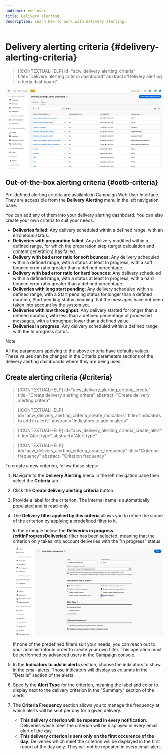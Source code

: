 ```yaml
---
audience: end-user
title: Delivery alerting
description: Learn how to work with delivery alerting.
---
```

# Delivery alerting criteria {#delivery-alerting-criteria}

>[!CONTEXTUALHELP]<!--OK-->
>id="acw_delivery_alerting_criteria"
>title="Delivery alerting criteria dashboard"
>abstract="Delivery alerting criteria dashboard"


![](assets/alerting-criteria-list.png)



## Out-of-the-box alerting criteria {#ootb-criteria}

Pre-defined alerting criteria are available in Campaign Web User Interface. They are accessible from the **Delivery Alerting** menu in the left navigation pane.

You can add any of them into your delivery alerting dashboard. You can also create your own criteria to suit your needs.

* **Deliveries failed**: Any delivery scheduled within a defined range, with an erroneous status.
* **Deliveries with preparation failed**: Any delivery modified within a defined range, for which the preparation step (target calculation and content generation) has failed. 
* **Delivery with bad error ratio for soft bounces**: Any delivery scheduled within a defined range, with a status at least In progress, with a soft bounce error ratio greater than a defined percentage.
* **Delivery with bad error ratio for hard bounces**: Any delivery scheduled within a defined range, with a status at least In progress, with a hard bounce error ratio greater than a defined percentage.
* **Deliveries with long start pending**: Any delivery scheduled within a defined range, with a Start pending status for longer than a defined duration, Start pending status meaning that the messages have not been taken into account by the system yet.
* **Deliveries with low throughput**: Any delivery started for longer than a defined duration, with less than a defined percentage of processed messages, with a throughput lower than a defined value.
* **Deliveries in progress**: Any delivery scheduled within a defined range, with the In progress status.

>[!NOTE]
>
>All the parameters applying to the above criteria have defaults values. These values can be changed in the Criteria parameters sections of the delivery alerting dashboards where they are being used.

## Create alerting criteria {#criteria}

>[!CONTEXTUALHELP]<!--OK-->
>id="acw_delivery_alerting_criteria_create"
>title="Create delivery alerting critera"
>abstract="Create delivery alerting critera"

>[!CONTEXTUALHELP]<!--OK-->
>id="acw_delivery_alerting_criteria_create_indicators"
>title="Indicators to add in alerts"
>abstract="Indicators to add in alerts"

>[!CONTEXTUALHELP]<!--OK-->
>id="acw_delivery_alerting_criteria_create_alert"
>title="Alert type"
>abstract="Alert type"

>[!CONTEXTUALHELP]<!--OK-->
>id="acw_delivery_alerting_criteria_create_frequency"
>title="Criterion frequency"
>abstract="Criterion frequency"

To create a new criterion, follow these steps:

1. Navigate to the **Delivery Àlerting** menu in the left navigation pane then select the **Criteria** tab.
1. Click the **Create delivery alerting criteria** button.
1. Provide a label for the criterion. The internal name is automatically populated and is read-only.
1. The **Delivery filter applied by this criteria** allows you to refine the scope of the criterion by applying a predefined filter to it.

    In the example below, the **Deliveries in progress (critInProgressDeliveries)** filter has been selected, meaning that the criterion only takes into account deliveries with the "In progress" status.

    ![](assets/alerting-criteria-properties.png)

    If none of the predefined filters suit your needs, you can reach out to your administrator in order to create your own filter. This operation must be performed by advanced users in the Campaign console.

1. In the **Indicators to add in alerts** section, choose the indicators to show in the email alerts. Those indicators will display as columns in the "Details" section of the alerts.

1.  Specify the **Alert Type** for the criterion, meaning the label and color to display next to the delivery criterion in the "Summary" section of the alerts.

1. The **Criteria Frequency** section allows you to manage the frequency at which alerts will be sent per day for a given delivery.

    * **This delivery criterion will be repeated in every notification**: Deliveries which meet the criterion will be displayed in every email alert of the day.
    * **This delivery criterion is sent only on the first occurence of the day**: Deliveries which meet the criterion will be displayed in the first report of the day only. They will not be repeated in every email alert.
